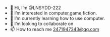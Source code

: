 - 👋 Hi, I’m @LNSYDD-222
- 👀 I’m interested in computer,game,fiction.
- 🌱 I’m currently learning how to use computer.
- 💞️ I’m looking to collaborate on 
- 📫 How to reach me 2471947343@qq.com

<!---
LNSYDD-222/LNSYDD-222 is a ✨ special ✨ repository because its `README.md` (this file) appears on your GitHub profile.
You can click the Preview link to take a look at your changes.
--->
